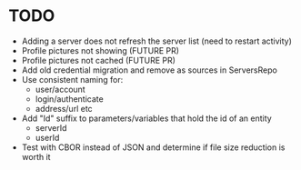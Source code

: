 # TODO

  - Adding a server does not refresh the server list (need to restart activity)
  - Profile pictures not showing (FUTURE PR)
  - Profile pictures not cached (FUTURE PR)
  - Add old credential migration and remove as sources in ServersRepo
  - Use consistent naming for:
    - user/account
    - login/authenticate
    - address/url
    etc
  - Add "Id" suffix to parameters/variables that hold the id of an entity
    - serverId
    - userId
  - Test with CBOR instead of JSON and determine if file size reduction is worth it
